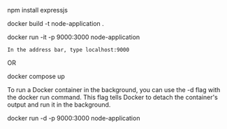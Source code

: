 npm install expressjs

docker build -t node-application .

docker run -it -p 9000:3000 node-application

    In the address bar, type localhost:9000

OR

docker compose up

To run a Docker container in the background, you can use the -d flag with the docker run command. This flag tells Docker to detach the container's output and run it in the background.

docker run -d -p 9000:3000 node-application
